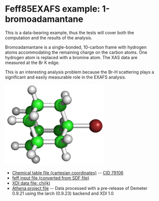 # Feff85EXAFS example: 1-bromoadamantane

This is a data-bearing example, thus the tests will cover both the
computation and the results of the analysis.

Bromoadamantane is a single-bonded, 10-carbon frame with hydrogen
atoms accommodating the remaining charge on the carbon atoms.  One
hydrogen atom is replaced with a bromine atom.  The XAS data are
measured at the Br K edge.

This is an interesting analysis problem because the Br-H scattering
plays a significant and easily measurable role in the EXAFS analysis.


![Ball and stick figure of the 1-bromoadamantane molecule](bromoadamantane.png)


* [Chemical table file (cartesian coordinates)](1-bromo-adamantane.sdf) -- [CID 79106](http://pubchem.ncbi.nlm.nih.gov/summary/summary.cgi?cid=79106)
* [feff input file (converted from SDF file)](bromoadamantane.inp)
* [XDI data file: chi(k)](bromoadamantane.chik)
* [Athena project file](1bromoadamantane.prj) -- Data processed with a pre-release of Demeter 0.9.21 using the larch (0.9.23) backend and XDI 1.0

